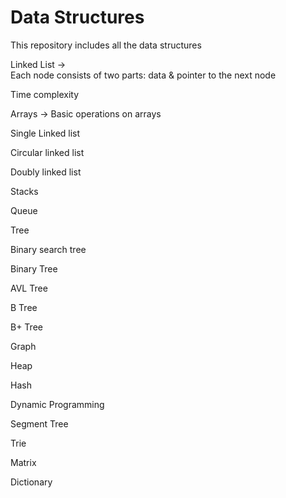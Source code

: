 # Data Structures
This repository includes all the data structures

Linked List	->  
Each node consists of two parts: data & pointer to the next node

Time complexity

Arrays -> Basic operations on arrays

Single Linked list	

Circular linked list	

Doubly linked list	

Stacks	

Queue	

Tree	

Binary search tree	

Binary Tree	

AVL Tree	

B Tree	

B+ Tree	

Graph	

Heap	

Hash	

Dynamic Programming	

Segment Tree	

Trie	

Matrix

Dictionary

